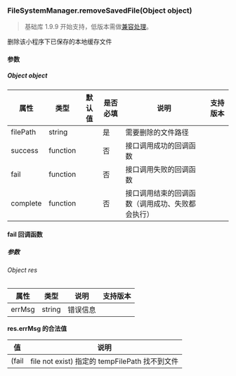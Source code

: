 <!-- https://developers.weixin.qq.com/miniprogram/dev/api/file/FileSystemManager.removeSavedFile.html -->

### FileSystemManager.removeSavedFile(Object object)

> 基础库 1.9.9 开始支持，低版本需做[兼容处理](https://developers.weixin.qq.com/miniprogram/dev/framework/compatibility.html)。

删除该小程序下已保存的本地缓存文件

#### 参数

##### Object object

  属性       |  类型       | 默认值 | 是否必填|  说明                       | 支持版本
-------------|-------------|--------|---------|-----------------------------|---------
  filePath   |  string     |        |  是     |  需要删除的文件路径         |         
  success    |  function   |        |  否     |  接口调用成功的回调函数     |         
  fail       |  function   |        |  否     |  接口调用失败的回调函数     |         
  complete   |  function   |        |  否     |接口调用结束的回调函数（调用成功、失败都会执行）|         

#### fail 回调函数

##### 参数

###### Object res

  属性     |  类型     |  说明   | 支持版本
-----------|-----------|---------|---------
  errMsg   |  string   | 错误信息|         

**res.errMsg 的合法值**

  值      |  说明                                     
----------|-------------------------------------------
  (fail   |file not exist) 指定的 tempFilePath 找不到文件
